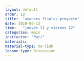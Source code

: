 ```yaml
---
layout: default
order: 10
title:  "avances finales proyecto"
date: 2020-06-11
time:   "jueves 11 y viernes 12"
categories: main
instructor: "Pati"
materials: 
material-type: no-link
lesson-type: Discussion
---
```


